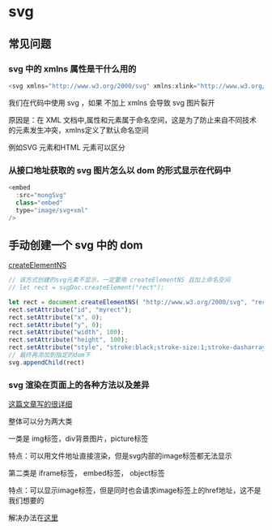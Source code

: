 # svg

## 常见问题
### svg 中的 xmlns 属性是干什么用的
```js
<svg xmlns="http://www.w3.org/2000/svg" xmlns:xlink="http://www.w3.org/1999/xlink">...</svg>
```

我们在代码中使用 svg ，如果 不加上 xmlns 会导致 svg 图片裂开

原因是：在 XML 文档中,属性和元素属于命名空间，这是为了防止来自不同技术的元素发生冲突，xmlns定义了默认命名空间

例如SVG <a>元素和HTML <a>元素可以区分

### 从接口地址获取的 svg 图片怎么以 dom 的形式显示在代码中

```js
<embed
  :src="mongSvg"
  class="embed"
  type="image/svg+xml"
/>
```

## 手动创建一个 svg 中的 dom
[createElementNS](https://developer.mozilla.org/zh-CN/docs/Web/API/Document/createElementNS)

```js
// 该方式创建的svg元素不显示，一定要用 createElementNS 且加上命名空间
// let rect = svgDoc.createElement("rect"); 

let rect = document.createElementNS( "http://www.w3.org/2000/svg", "rect" );
rect.setAttribute("id", "myrect");
rect.setAttribute("x", 0);
rect.setAttribute("y", 0);
rect.setAttribute("width", 100);
rect.setAttribute("height", 100);
rect.setAttribute("style", "stroke:black;stroke-size:1;stroke-dasharray:1;fill:none;");
// 最终再添加到指定的dom下
svg.appendChild(rect)
```

### svg 渲染在页面上的各种方法以及差异
[这篇文章写的很详细](https://segmentfault.com/a/1190000010942431)

整体可以分为两大类

一类是 img标签，div背景图片，picture标签

特点：可以用文件地址直接渲染，但是svg内部的image标签都无法显示

第二类是 iframe标签， embed标签， object标签

特点：可以显示image标签，但是同时也会请求image标签上的href地址，这不是我们想要的

解决办法在[这里](../request/request.md)
